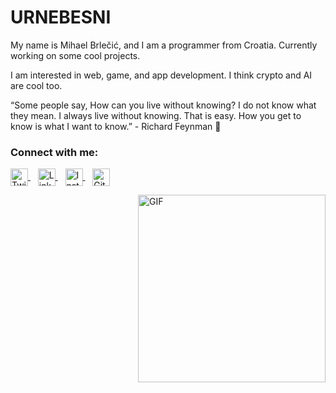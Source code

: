 # URNEBESNI 

My name is Mihael Brlečić, and I am a programmer from Croatia. Currently working on some cool projects.

I am interested in web, game, and app development. I think crypto and AI are cool too.

“Some people say, How can you live without knowing? I do not know what they mean. I always live without knowing. That is easy. How you get to know is what I want to know.” - Richard Feynman 🤷

### Connect with me:

<p align="left">
  <a href="https://twitter.com/urnebini" target="_blank" rel="noopener">
    <img src="https://cdn.jsdelivr.net/gh/devicons/devicon/icons/twitter/twitter-original.svg" width="28" height="28" alt="Twitter" style="vertical-align:middle"/>
  </a>
  &nbsp;&nbsp;
  <a href="https://www.linkedin.com/in/mihael-brlečić-8547981b9" target="_blank" rel="noopener">
    <img src="https://cdn.jsdelivr.net/gh/devicons/devicon/icons/linkedin/linkedin-original.svg" width="28" height="28" alt="LinkedIn" style="vertical-align:middle"/>
  </a>
  &nbsp;&nbsp;
  <a href="https://www.instagram.com/mihael_brlecic" target="_blank" rel="noopener">
    <img src="https://upload.wikimedia.org/wikipedia/commons/a/a5/Instagram_icon.png" width="28" height="28" alt="Instagram" style="vertical-align:middle"/>
  </a>
  &nbsp;&nbsp;
  <a href="https://github.com/tvojusername" target="_blank" rel="noopener">
    <img src="https://cdn.jsdelivr.net/gh/devicons/devicon/icons/github/github-original.svg" width="28" height="28" alt="GitHub" style="vertical-align:middle"/>
  </a>
</p>


<img align="right" alt="GIF" src="https://user-images.githubusercontent.com/47198717/167301263-24a58c0c-27aa-4607-b196-b3c35dc9140e.gif" width="300" height="300" />



